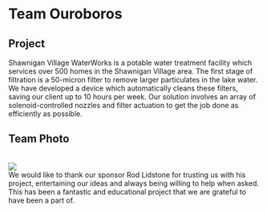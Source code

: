 # Team Ouroboros

## Project

Shawnigan Village WaterWorks is a potable water treatment facility which services over 500 homes in the Shawnigan Village area. The first stage of filtration is a 50-micron filter to remove larger particulates in the lake water. We have developed a device which automatically cleans these filters, saving our client up to 10 hours per week. Our solution involves an array of solenoid-controlled nozzles and filter actuation to get the job done as efficiently as possible.

<div class="block" markdown="1">
<h2>Team Photo</h2>
<br>
<div class="inner-block" markdown="1">
<img src="team-bios-photos/engr/ouroboros/photo-ouroboros-team.jpg" class="portrait-img">
<br>
We would like to thank our sponsor Rod Lidstone for trusting us with his project, entertaining our ideas and always being willing to help when asked. This has been a fantastic and educational project that we are grateful to have been a part of.
</div>
</div>